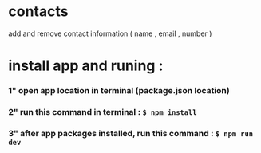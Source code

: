 # contacts
add and remove contact information ( name , email , number )
# install app and runing :
### 1" open app location in terminal (package.json location)
### 2" run this command in terminal : `$ npm install `
### 3" after app packages installed, run this command : `$ npm run dev `
